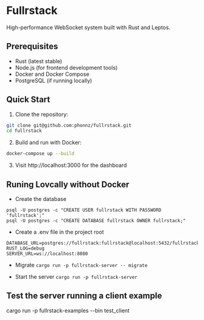 # Fullrstack

High-performance WebSocket system built with Rust and Leptos.

## Prerequisites

- Rust (latest stable)
- Node.js (for frontend development tools)
- Docker and Docker Compose
- PostgreSQL (if running locally)

## Quick Start

1. Clone the repository:
```bash
git clone git@github.com:phonnz/fullrstack.git
cd fullrstack
```

2. Build and run with Docker:
```bash
docker-compose up --build
```

3. Visit http://localhost:3000 for the dashboard 

## Runing Lovcally without Docker
- Create the database
```
psql -U postgres -c "CREATE USER fullrstack WITH PASSWORD 'fullrstack';"
psql -U postgres -c "CREATE DATABASE fullrstack OWNER fullrstack;"
```
- Create a .env file in the project root
```
DATABASE_URL=postgres://fullrstack:fullrstack@localhost:5432/fullrstack
RUST_LOG=debug
SERVER_URL=ws://localhost:8080
```
- Migrate 
`cargo run -p fullrstack-server -- migrate`

- Start the server
`cargo run -p fullrstack-server`

## Test the server running a client example
 cargo run -p fullrstack-examples --bin test_client
